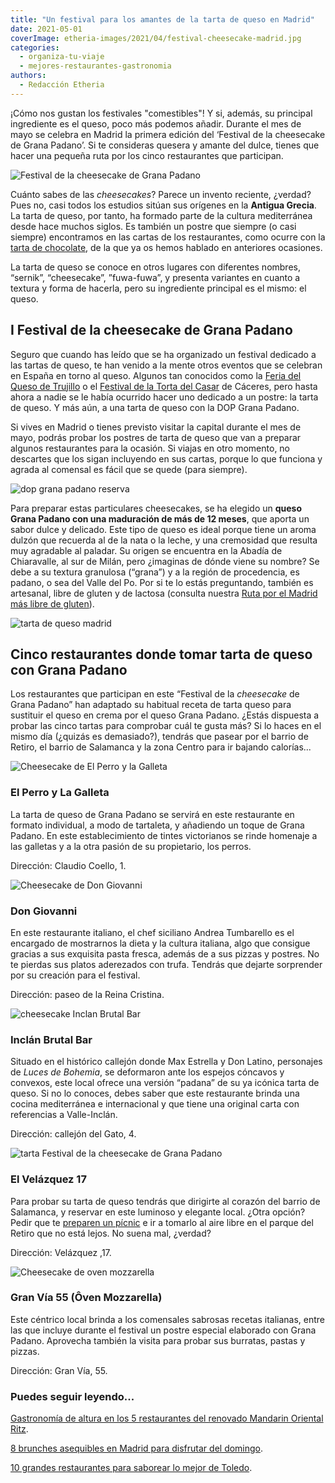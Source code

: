 ```yaml
---
title: "Un festival para los amantes de la tarta de queso en Madrid"
date: 2021-05-01
coverImage: etheria-images/2021/04/festival-cheesecake-madrid.jpg
categories: 
  - organiza-tu-viaje
  - mejores-restaurantes-gastronomia
authors: 
  - Redacción Etheria
---
```


¡Cómo nos gustan los festivales "comestibles"! Y si, además, su principal ingrediente es el queso, poco más podemos añadir. Durante el mes de mayo se celebra en Madrid la primera edición del ‘Festival de la cheesecake de Grana Padano’. Si te consideras quesera y amante del dulce, tienes que hacer una pequeña ruta por los cinco restaurantes que participan.

![Festival de la cheesecake de Grana Padano](etheria-images/2021/04/festival-cheesecake-madrid.jpg "Festival de la cheesecake de Grana Padano. © Laura Ponts")

Cuánto sabes de las _cheesecakes_? Parece un invento reciente, ¿verdad? Pues no, casi 
todos los estudios sitúan sus orígenes en la **Antigua Grecia**. La tarta de queso, por 
tanto, ha formado parte de la cultura mediterránea desde hace muchos siglos. Es también 
un postre que siempre (o casi siempre) encontramos en las cartas de los restaurantes, 
como ocurre con la [tarta de 
chocolate](https://etheriamagazine.com/2020/09/11/donde-tomar-mejores-postres-chocolate-en-madrid/), 
de la que ya os hemos hablado en anteriores ocasiones. 

La tarta de queso se conoce en otros lugares con diferentes nombres, “sernik”, 
“cheesecake”, ”fuwa-fuwa”, y presenta variantes en cuanto a textura y forma de hacerla, 
pero su ingrediente principal es el mismo: el queso. 

## I Festival de la cheesecake de Grana Padano

Seguro que cuando has leído que se ha organizado un festival dedicado a las tartas de 
queso, te han venido a la mente otros eventos que se celebran en España en torno al 
queso. Algunos tan conocidos como la [Feria del Queso de 
Trujillo](http://www.feriadelquesotrujillo.es/) o el [Festival de la Torta del 
Casar](https://tortadelcasar.eu/) de Cáceres, pero hasta ahora a nadie se le había 
ocurrido hacer uno dedicado a un postre: la tarta de queso. Y más aún, a una tarta de 
queso con la DOP Grana Padano. 

Si vives en Madrid o tienes previsto visitar la capital durante el mes de mayo, podrás 
probar los postres de tarta de queso que van a preparar algunos restaurantes para la 
ocasión. Si viajas en otro momento, no descartes que los sigan incluyendo en sus cartas, 
porque lo que funciona y agrada al comensal es fácil que se quede (para siempre). 

![dop grana padano reserva](etheria-images/2021/04/grana-padano-reserva.jpg "DOP Grana Padano.")

Para preparar estas particulares cheesecakes, se ha elegido un **queso Grana Padano con 
una maduración de más de 12 meses**, que aporta un sabor dulce y delicado. Este tipo de 
queso es ideal porque tiene un aroma dulzón que recuerda al de la nata o la leche, y una 
cremosidad que resulta muy agradable al paladar. Su origen se encuentra en la Abadía de 
Chiaravalle, al sur de Milán, pero ¿imaginas de dónde viene su nombre? Se debe a su 
textura granulosa (“grana”) y a la región de procedencia, es padano, o sea del Valle del 
Po. Por si te lo estás preguntando, también es artesanal, libre de gluten y de lactosa 
(consulta nuestra [Ruta por el Madrid más libre de 
gluten](https://etheriamagazine.com/2020/10/02/ruta-madrid-sin-gluten-mejores-restaurantes-pastelerias/)). 

![tarta de queso madrid](etheria-images/2021/04/tarta-queso-madrid.jpg "Tarta de queso tradicional. © Yulia Khlebnikova")

## Cinco restaurantes donde tomar tarta de queso con Grana Padano

Los restaurantes que participan en este “Festival de la _cheesecake_ de Grana Padano” 
han adaptado su habitual receta de tarta queso para sustituir el queso en crema por el 
queso Grana Padano. ¿Estás dispuesta a probar las cinco tartas para comprobar cuál te 
gusta más? Si lo haces en el mismo día (¿quizás es demasiado?), tendrás que pasear por 
el barrio de Retiro, el barrio de Salamanca y la zona Centro para ir bajando calorías... 

![Cheesecake de El Perro y la Galleta](etheria-images/2021/04/cheesecake-El-Perro-y-la-Galleta.jpg "Cheesecake de El Perro y la Galleta.")

### El Perro y La Galleta

La tarta de queso de Grana Padano se servirá en este restaurante en formato individual, 
a modo de tartaleta, y añadiendo un toque de Grana Padano. En este establecimiento de 
tintes victorianos se rinde homenaje a las galletas y a la otra pasión de su 
propietario, los perros. 

Dirección: Claudio Coello, 1. 

![Cheesecake de Don Giovanni](etheria-images/2021/04/cheesecake-Don-Giovanni.jpg "Cheesecake de Don Giovanni.")

### Don Giovanni

En este restaurante italiano, el chef siciliano Andrea Tumbarello es el encargado de 
mostrarnos la dieta y la cultura italiana, algo que consigue gracias a sus exquisita 
pasta fresca, además de a sus pizzas y postres. No te pierdas sus platos aderezados con 
trufa. Tendrás que dejarte sorprender por su creación para el festival. 

Dirección: paseo de la Reina Cristina. 

![cheesecake Inclan Brutal Bar](etheria-images/2021/04/tarta-queso-brutal-madrid.jpg "Cheesecake de Inclán Brutal Bar.")

### Inclán Brutal Bar

Situado en el histórico callejón donde Max Estrella y Don Latino, personajes de _Luces 
de Bohemia_, se deformaron ante los espejos cóncavos y convexos, este local ofrece una 
versión “padana” de su ya icónica tarta de queso. Si no lo conoces, debes saber que este 
restaurante brinda una cocina mediterránea e internacional y que tiene una original 
carta con referencias a Valle-Inclán. 

Dirección: callejón del Gato, 4. 

![tarta Festival de la cheesecake de Grana Padano](etheria-images/2021/04/festival-cheesecake-grana-padano.jpg "Cheesecake de El Velázquez 17, para el Festival de la cheesecake de Grana Padano.")

### El Velázquez 17

Para probar su tarta de queso tendrás que dirigirte al corazón del barrio de Salamanca, 
y reservar en este luminoso y elegante local. ¿Otra opción? Pedir que te [preparen un 
pícnic](https://elvelazquez17.com/) e ir a tomarlo al aire libre en el parque del Retiro 
que no está lejos. No suena mal, ¿verdad? 

Dirección: Velázquez ,17. 

![Cheesecake de oven mozzarella](etheria-images/2021/04/cheesecake-oven-Mozzarella.jpg "Cheesecake de Gran Vía 55.")

### Gran Vía 55 (Ôven Mozzarella)

Este céntrico local brinda a los comensales sabrosas recetas italianas, entre las que 
incluye durante el festival un postre especial elaborado con Grana Padano. Aprovecha 
también la visita para probar sus burratas, pastas y pizzas. 

Dirección: Gran Vía, 55. 

### Puedes seguir leyendo...

[Gastronomía de altura en los 5 restaurantes del renovado Mandarin Oriental 
Ritz](https://etheriamagazine.com/2021/04/12/restaurantes-mandarin-oriental-ritz-quique-dacosta/). 

[8 brunches asequibles en Madrid para disfrutar del 
domingo](https://etheriamagazine.com/2020/11/13/brunch-buenos-y-baratos-en-madrid/). 

[10 grandes restaurantes para saborear lo mejor de 
Toledo](https://etheriamagazine.com/2020/11/03/comer-en-toledo-mejores-restaurantes-bares-tapas/).
